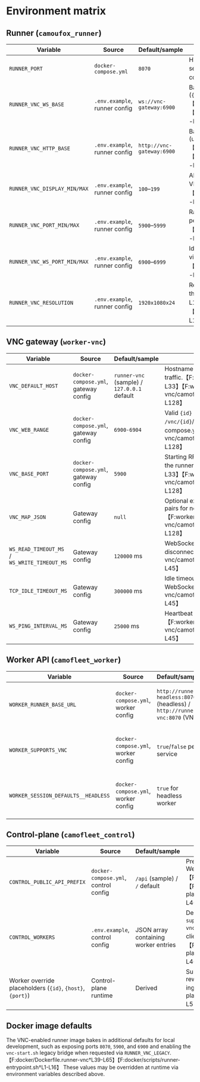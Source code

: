 # Environment matrix

## Runner (`camoufox_runner`)

| Variable | Source | Default/sample | Purpose |
| --- | --- | --- | --- |
| `RUNNER_PORT` | `docker-compose.yml` | `8070` | HTTP API port exposed by the runner service and used by workers.【F:docker-compose.yml†L6-L19】 |
| `RUNNER_VNC_WS_BASE` | `.env.example`, runner config | `ws://vnc-gateway:6900` | Base WebSocket URL returned to clients (`{id}` is appended in `VncProcessManager`).【F:.env.example†L5-L13】【F:runner/camoufox_runner/config.py†L24-L45】 |
| `RUNNER_VNC_HTTP_BASE` | `.env.example`, runner config | `http://vnc-gateway:6900` | Base HTTP URL serving the noVNC page (used for iframe embedding).【F:.env.example†L5-L13】【F:runner/camoufox_runner/config.py†L24-L45】 |
| `RUNNER_VNC_DISPLAY_MIN/MAX` | `.env.example`, runner config | `100`–`199` | Allocated Xvfb display range for concurrent VNC sessions.【F:.env.example†L7-L13】【F:runner/camoufox_runner/config.py†L35-L43】 |
| `RUNNER_VNC_PORT_MIN/MAX` | `.env.example`, runner config | `5900`–`5999` | Raw RFB port range consumed by `x11vnc` per session.【F:.env.example†L9-L13】【F:runner/camoufox_runner/config.py†L37-L40】 |
| `RUNNER_VNC_WS_PORT_MIN/MAX` | `.env.example`, runner config | `6900`–`6999` | Identifier space that maps `{id}` to RFB ports via the gateway.【F:.env.example†L9-L13】【F:runner/camoufox_runner/config.py†L41-L42】 |
| `RUNNER_VNC_RESOLUTION` | `.env.example`, runner config | `1920x1080x24` | Resolution passed to Xvfb when spawning the VNC display.【F:.env.example†L13-L13】【F:runner/camoufox_runner/vnc.py†L120-L139】 |

## VNC gateway (`worker-vnc`)

| Variable | Source | Default/sample | Purpose |
| --- | --- | --- | --- |
| `VNC_DEFAULT_HOST` | `docker-compose.yml`, gateway config | `runner-vnc` (sample) / `127.0.0.1` default | Hostname the gateway connects to for RFB traffic.【F:docker-compose.yml†L22-L33】【F:worker-vnc/camofleet_worker_vnc/config.py†L25-L128】 |
| `VNC_WEB_RANGE` | `docker-compose.yml`, gateway config | `6900-6904` | Valid `{id}` range accepted on `/vnc/{id}`/`/websockify?token=`.【F:docker-compose.yml†L22-L33】【F:worker-vnc/camofleet_worker_vnc/config.py†L25-L128】 |
| `VNC_BASE_PORT` | `docker-compose.yml`, gateway config | `5900` | Starting RFB port; offset by `{id}` to reach the runner.【F:docker-compose.yml†L22-L33】【F:worker-vnc/camofleet_worker_vnc/config.py†L25-L128】 |
| `VNC_MAP_JSON` | Gateway config | `null` | Optional explicit map of `{id}` → host/port pairs for non-sequential routing.【F:worker-vnc/camofleet_worker_vnc/config.py†L25-L128】 |
| `WS_READ_TIMEOUT_MS` / `WS_WRITE_TIMEOUT_MS` | Gateway config | `120000` ms | WebSocket read/write budget before disconnecting idle clients.【F:worker-vnc/camofleet_worker_vnc/config.py†L25-L45】 |
| `TCP_IDLE_TIMEOUT_MS` | Gateway config | `300000` ms | Idle timeout applied while bridging TCP ↔ WebSocket.【F:worker-vnc/camofleet_worker_vnc/config.py†L25-L45】 |
| `WS_PING_INTERVAL_MS` | Gateway config | `25000` ms | Heartbeat cadence for client ping frames.【F:worker-vnc/camofleet_worker_vnc/config.py†L25-L45】 |

## Worker API (`camofleet_worker`)

| Variable | Source | Default/sample | Purpose |
| --- | --- | --- | --- |
| `WORKER_RUNNER_BASE_URL` | `docker-compose.yml`, worker config | `http://runner-headless:8070` (headless) / `http://runner-vnc:8070` (VNC) | Runner endpoint consumed by the worker for session lifecycle operations.【F:docker-compose.yml†L35-L58】【F:worker/camofleet_worker/config.py†L23-L40】 |
| `WORKER_SUPPORTS_VNC` | `docker-compose.yml`, worker config | `true`/`false` per service | Flags whether the worker advertises VNC support to the control-plane.【F:docker-compose.yml†L35-L58】【F:worker/camofleet_worker/config.py†L23-L40】 |
| `WORKER_SESSION_DEFAULTS__HEADLESS` | `docker-compose.yml`, worker config | `true` for headless worker | Controls the default `headless` flag for new sessions.【F:docker-compose.yml†L35-L42】【F:worker/camofleet_worker/config.py†L13-L37】 |

## Control-plane (`camofleet_control`)

| Variable | Source | Default/sample | Purpose |
| --- | --- | --- | --- |
| `CONTROL_PUBLIC_API_PREFIX` | `docker-compose.yml`, control config | `/api` (sample) / `/` default | Prepended to public REST and WebSocket URLs returned to the UI.【F:docker-compose.yml†L60-L78】【F:control-plane/camofleet_control/config.py†L26-L46】 |
| `CONTROL_WORKERS` | `.env.example`, control config | JSON array containing worker entries | Describes workers, including `supports_vnc` and the external `vnc_ws`/`vnc_http` URLs published to clients.【F:.env.example†L19-L27】【F:control-plane/camofleet_control/config.py†L26-L46】 |
| Worker override placeholders (`{id}`, `{host}`, `{port}`) | Control-plane runtime | Derived | Substituted by `apply_vnc_overrides` to rewrite internal runner URLs to public ingress addresses.【F:control-plane/camofleet_control/main.py†L470-L570】 |

## Docker image defaults

The VNC-enabled runner image bakes in additional defaults for local development, such as exposing ports `8070`, `5900`, and `6900` and enabling the `vnc-start.sh` legacy bridge when requested via `RUNNER_VNC_LEGACY`.【F:docker/Dockerfile.runner-vnc†L39-L65】【F:docker/scripts/runner-entrypoint.sh†L1-L16】 These values may be overridden at runtime via environment variables described above.
